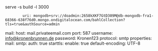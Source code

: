 serve -s build -l 3000

            uri: mongodb+srv://doadmin:2658kXKF7GtD309M@db-mongodb-fra1-68366-638f76d0.mongo.ondigitalocean.com/bahlCollection?tls=true&authSource=admin
  mail:
    host: mail.privateemail.com
    port: 587
    username: info@kronenbrunnen.de
    password: Kronen123
    protocol: smtp
    properties:
      mail:
        smtp:
          auth: true
          starttls:
            enable: true
    default-encoding: UTF-8
